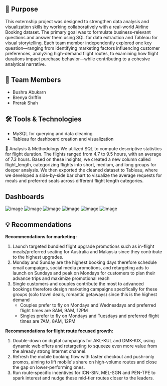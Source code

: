 ## 📌 Purpose
This externship project was designed to strengthen data analysis and visualization skills by working collaboratively with a real-world Airline Booking dataset. The primary goal was to formulate business-relevant questions and answer them using SQL for data extraction and Tableau for visual storytelling. Each team member independently explored one key question—ranging from identifying marketing factors influencing customer preferences, analyzing high-demand flight routes, to examining how flight durations impact purchase behavior—while contributing to a cohesive analytical narrative.

## 👥 Team Members
- Bushra Abukarn
- Brenya Griffin
- Prerak Shah
  
## 🛠️ Tools & Technologies
- MySQL for querying and data cleaning
- Tableau for dashboard creation and visualization

🧪 Analysis & Methodology
We utilized SQL to compute descriptive statistics for flight duration. The flights ranged from 4.7 to 9.5 hours, with an average of 7.3 hours.
Based on these insights, we created a new column called flight_length, categorizing flights into short, medium, and long groups for deeper analysis.
We then exported the cleaned dataset to Tableau, where we developed a side-by-side bar chart to visualize the average requests for meals and preferred seats across different flight length categories.


## Dashboards 
![image](https://github.com/user-attachments/assets/97efc198-46ae-4c16-8d6f-96e4f0c23f1e)
![image](https://github.com/user-attachments/assets/c4edd438-611d-4d58-9683-7ebd85fec45e)
![image](https://github.com/user-attachments/assets/5ab83d06-48ed-4f94-ad95-932b03911aeb)
![image](https://github.com/user-attachments/assets/d4efb6a5-6c96-4a17-9ee6-7fbea839b359)
![image](https://github.com/user-attachments/assets/d44a7ea5-866b-4dee-b031-11ae9be7315b)
![image](https://github.com/user-attachments/assets/42858cb8-adc5-405b-ba5f-b5c719801acb)


## 💡 Recommendations

**Recommendations for marketing:**
1. Launch targeted bundled flight upgrade promotions such as in-flight meals/preferred seating for Australia and Malaysia since they contribute to the highest upgrades.
2. Monday and Sunday are the highest booking days therefore schedule email campaigns, social media promotions, and retargeting ads to launch on Sundays and peak on Mondays for customers to plan their advance trips and maximize promotional reach
3. Single customers and couples contribute the most to advanced bookings therefore design marketing campaigns specifically for these groups (solo travel deals, romantic getaways) since this is the highest demand
   - Couples prefer to fly on Mondays and Wednesdays and preferred flight times are 8AM, 9AM, 12PM
   - Singles prefer to fly on Mondays and Tuesdays and preferred flight times are 7AM, 8AM, 12PM

**Recommendations for flight route focused growth:**
1. Double-down on digital campaigns for AKL-KUL and DMK-KIX, using dynamic web offers and retargeting to squeeze even more value from the already strong Internet channel.
2. Refresh the mobile booking flow with faster checkout and push-only promos, aiming to lift mobile's share on high-volume routes and close the gap on lower-performing ones.
3. Run route-specific incentives for ICN-SIN, MEL-SGN and PEN-TPE to spark interest and nudge these mid-tier routes closer to the leaders.
